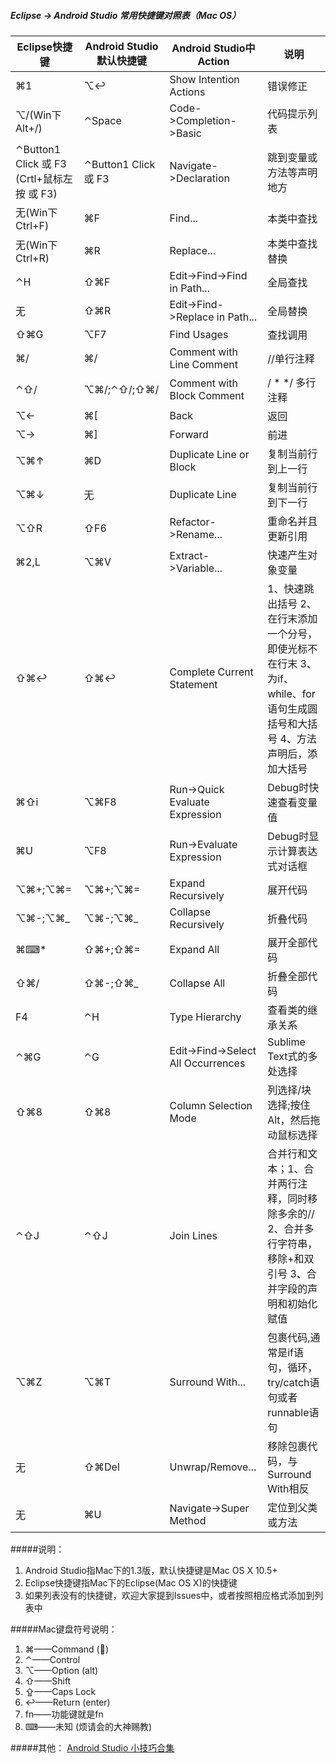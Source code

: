 ##### Eclipse -> Android Studio 常用快捷键对照表（Mac OS）

Eclipse快捷键|Android Studio默认快捷键|Android Studio中Action|说明
---|---|---|---
⌘1|⌥↩|Show Intention Actions|错误修正
⌥/(Win下Alt+/)|⌃Space|Code->Completion->Basic|代码提示列表
⌃Button1 Click 或 F3 (Crtl+鼠标左按 或 F3)|⌃Button1 Click 或 F3|Navigate->Declaration|跳到变量或方法等声明地方
无(Win下Ctrl+F)|⌘F|Find...|本类中查找
无(Win下Ctrl+R)|⌘R|Replace...|本类中查找替换
⌃H|⇧⌘F|Edit->Find->Find in Path...|全局查找
无|⇧⌘R|Edit->Find->Replace in Path...|全局替换
⇧⌘G|⌥F7|Find Usages|查找调用
⌘/|⌘/|Comment with Line Comment|//单行注释
⌃⇧/|⌥⌘/;⌃⇧/;⇧⌘/|Comment with Block Comment|  / *  */   多行注释
⌥←|⌘[|Back|返回
⌥→|⌘]|Forward|前进
⌥⌘↑|⌘D|Duplicate Line or Block|复制当前行到上一行
⌥⌘↓|无|Duplicate Line|复制当前行到下一行
⌥⇧R|⇧F6|Refactor->Rename...|重命名并且更新引用
⌘2,L|⌥⌘V|Extract->Variable...|快速产生对象变量
⇧⌘↩|⇧⌘↩|Complete Current Statement|1、快速跳出括号 2、在行末添加一个分号，即使光标不在行末 3、为if、while、for 语句生成圆括号和大括号 4、方法声明后，添加大括号
⌘⇧i|⌥⌘F8|Run->Quick Evaluate Expression|Debug时快速查看变量值
⌘U|⌥F8|Run->Evaluate Expression|Debug时显示计算表达式对话框
⌥⌘+;⌥⌘=|⌥⌘+;⌥⌘=|Expand Recursively|展开代码
⌥⌘-;⌥⌘_|⌥⌘-;⌥⌘_|Collapse Recursively|折叠代码
⌘⌨*|⇧⌘+;⇧⌘=|Expand All|展开全部代码
⇧⌘/|⇧⌘-;⇧⌘_|Collapse All|折叠全部代码
F4|⌃H|Type Hierarchy|查看类的继承关系
⌃⌘G|⌃G|Edit->Find->Select All Occurrences|Sublime Text式的多处选择
⇧⌘8|⇧⌘8|Column Selection Mode|列选择/块选择;按住Alt，然后拖动鼠标选择
⌃⇧J|⌃⇧J|Join Lines|合并行和文本；1、合并两行注释，同时移除多余的// 2、合并多行字符串，移除+和双引号 3、合并字段的声明和初始化赋值
⌥⌘Z|⌥⌘T|Surround With...|包裹代码,通常是if语句，循环，try/catch语句或者runnable语句
无|⇧⌘Del|Unwrap/Remove...|移除包裹代码，与Surround With相反
无|⌘U|Navigate->Super Method|定位到父类或方法


    
    
    
    
#####说明：
1. Android Studio指Mac下的1.3版，默认快捷键是Mac OS X 10.5+
2. Eclipse快捷键指Mac下的Eclipse(Mac OS X)的快捷键
3. 如果列表没有的快捷键，欢迎大家提到Issues中，或者按照相应格式添加到列表中  


#####Mac键盘符号说明：
1. ⌘——Command ()
2. ⌃——Control
3. ⌥——Option (alt)
4. ⇧——Shift
5. ⇪——Caps Lock
6. ↩——Return (enter)
7. fn——功能键就是fn
8. ⌨——未知 (烦请会的大神赐教)
  
#####其他：
[Android Studio 小技巧合集](http://laobie.github.io/android/2016/02/14/android-studio-tips.html)
